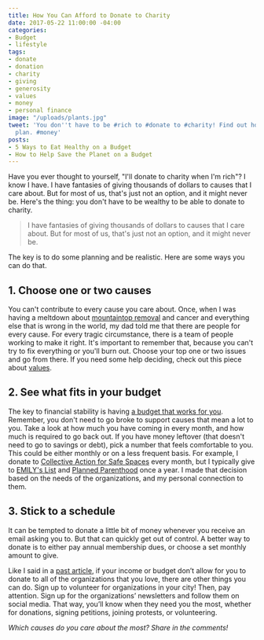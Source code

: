 ```yaml
---
title: How You Can Afford to Donate to Charity
date: 2017-05-22 11:00:00 -04:00
categories:
- Budget
- lifestyle
tags:
- donate
- donation
- charity
- giving
- generosity
- values
- money
- personal finance
image: "/uploads/plants.jpg"
tweet: 'You don''t have to be #rich to #donate to #charity! Find out how to make a
  plan. #money'
posts:
- 5 Ways to Eat Healthy on a Budget
- How to Help Save the Planet on a Budget
---
```


Have you ever thought to yourself, "I'll donate to charity when I'm rich"? I know I have. I have fantasies of giving thousands of dollars to causes that I care about. But for most of us, that's just not an option, and it might never be. Here's the thing: you don't have to be wealthy to be able to donate to charity.

> I have fantasies of giving thousands of dollars to causes that I care about. But for most of us, that's just not an option, and it might never be.

The key is to do some planning and be realistic. Here are some ways you can do that.

## 1. Choose one or two causes

You can't contribute to every cause you care about. Once, when I was having a meltdown about [mountaintop removal](http://earthjustice.org/features/campaigns/what-is-mountaintop-removal-mining) and cancer and everything else that is wrong in the world, my dad told me that there are people for every cause. For every tragic circumstance, there is a team of people working to make it right. It's important to remember that, because you can't try to fix everything or you'll burn out. Choose your top one or two issues and go from there. If you need some help deciding, check out this piece about [values](https://www.maggiegermano.com/blog/do-your-habits-and-values-align/).

## 2. See what fits in your budget

The key to financial stability is having [a budget that works for you](https://www.maggiegermano.com/blog/how-to-create-a-budget-that-works-for-you/). Remember, you don't need to go broke to support causes that mean a lot to you. Take a look at how much you have coming in every month, and how much is required to go back out. If you have money leftover (that doesn't need to go to savings or debt), pick a number that feels comfortable to you. This could be either monthly or on a less frequent basis. For example, I donate to [Collective Action for Safe Spaces](http://www.collectiveactiondc.org/) every month, but I typically give to [EMILY's List](http://www.emilyslist.org/) and [Planned Parenthood](https://www.plannedparenthood.org/) once a year. I made that decision based on the needs of the organizations, and my personal connection to them. 

## 3. Stick to a schedule

It can be tempted to donate a little bit of money whenever you receive an email asking you to. But that can quickly get out of control. A better way to donate is to either pay annual membership dues, or choose a set monthly amount to give.

Like I said in a [past article](https://www.maggiegermano.com/blog/where-to-put-money-while-hopeless), if your income or budget don’t allow for you to donate to all of the organizations that you love, there are other things you can do. Sign up to volunteer for organizations in your city! Then, pay attention. Sign up for the organizations’ newsletters and follow them on social media. That way, you’ll know when they need you the most, whether for donations, signing petitions, joining protests, or volunteering.

*Which causes do you care about the most? Share in the comments!*